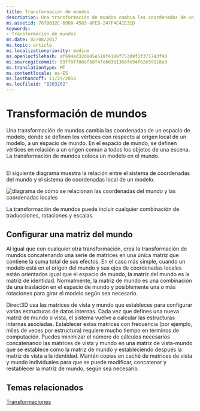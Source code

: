 ```yaml
---
title: Transformación de mundos
description: Una transformación de mundos cambia las coordenadas de un espacio de modelo, donde se definen los vértices con respecto al origen local de un modelo, a un espacio de mundo.
ms.assetid: 767B032C-69D0-4583-8FEB-247F4C41E31D
keywords:
- Transformación de mundos
ms.date: 02/08/2017
ms.topic: article
ms.localizationpriority: medium
ms.openlocfilehash: af694ed32d845e518f4189f75309f1f371743f90
ms.sourcegitcommit: 89ff8ff88ef58f4fe6d3b1368fe94f62e59118ad
ms.translationtype: MT
ms.contentlocale: es-ES
ms.lasthandoff: 11/29/2018
ms.locfileid: "8203262"
---
```

# <a name="world-transform"></a>Transformación de mundos


Una transformación de mundos cambia las coordenadas de un espacio de modelo, donde se definen los vértices con respecto al origen local de un modelo, a un espacio de mundo. En el espacio de mundo, se definen vértices en relación a un origen común a todos los objetos de una escena. La transformación de mundos coloca un modelo en el mundo.

## <span id="What_Is_a_World_Transform"></span><span id="what_is_a_world_transform"></span><span id="WHAT_IS_A_WORLD_TRANSFORM"></span>


El siguiente diagrama muestra la relación entre el sistema de coordenadas del mundo y el sistema de coordenadas local de un modelo.

![diagrama de cómo se relacionan las coordenadas del mundo y las coordenadas locales](images/worldcrd.png)

La transformación de mundos puede incluir cualquier combinación de traducciones, rotaciones y escalas.

## <a name="span-idsettingupaworldmatrixxmlspansetting-up-a-world-matrix"></a><span id="SETTING_UP_A_WORLD_MATRIX.XML"></span>Configurar una matriz del mundo


Al igual que con cualquier otra transformación, crea la transformación de mundos concatenando una serie de matrices en una única matriz que contiene la suma total de sus efectos. En el caso más simple, cuando un modelo está en el origen del mundo y sus ejes de coordenadas locales están orientados igual que el espacio de mundo, la matriz del mundo es la matriz de identidad. Normalmente, la matriz de mundo es una combinación de una traslación en el espacio de mundo y posiblemente una o más rotaciones para girar el modelo según sea necesario.

Direct3D usa las matrices de vista y mundo que estableces para configurar varias estructuras de datos internas. Cada vez que defines una nueva matriz de mundo o vista, el sistema vuelve a calcular las estructuras internas asociadas. Establecer estas matrices con frecuencia (por ejemplo, miles de veces por estructura) requiere mucho tiempo en términos de computación. Puedes minimizar el número de cálculos necesarios concatenando las matrices de vista y mundo en una matriz de vista-mundo que se establece como la matriz de mundo y estableciendo después la matriz de vista a la identidad. Mantén copias en caché de matrices de vista y mundo individuales para que se puede modificar, concatenar y restablecer la matriz de mundo, según sea necesario.

## <a name="span-idrelated-topicsspanrelated-topics"></a><span id="related-topics"></span>Temas relacionados


[Transformaciones](transforms.md)

 

 




